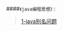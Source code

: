 
####`《java编程思想》：`
> [1-java别名问题](https://github.com/ZM-Fight/ReadingNotes/blob/master/%E6%8A%80%E6%9C%AF%E4%B9%A6%E7%B1%8D/%E3%80%8Ajava%E7%BC%96%E7%A8%8B%E6%80%9D%E6%83%B3%E3%80%8B/1%E3%80%81java%E5%88%AB%E5%90%8D%E9%97%AE%E9%A2%98.md)
